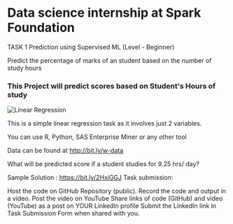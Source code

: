 # Data science internship at Spark Foundation

TASK 1 Prediction using Supervised ML (Level - Beginner)

Predict the percentage of marks of an student based on the number of study hours

### This Project will predict scores based on Student's Hours of study 

![Linear Regression](https://s3.amazonaws.com/stackabuse/media/linear-regression-python-scikit-learn-1.png)


This is a simple linear regression task as it involves just 2 variables.

You can use R, Python, SAS Enterprise Miner or any other tool

Data can be found at http://bit.ly/w-data

What will be predicted score if a student studies for 9.25 hrs/ day?

Sample Solution : https://bit.ly/2HxiGGJ Task submission:

Host the code on GitHub Repository (public). Record the code and output in a video. Post the video on YouTube
Share links of code (GitHub) and video (YouTube) as a post on YOUR LinkedIn profile
Submit the LinkedIn link in Task Submission Form when shared with you.
